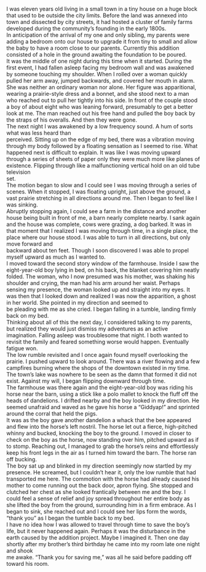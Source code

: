 I was eleven years old living in a small town in a tiny house on a huge block that used to be outside the city limits. Before the land was annexed into town and dissected by city streets, it had hosted a cluster of family farms developed during the community’s founding in the early 1800s.  
In anticipation of the arrival of my one and only sibling, my parents were adding a bedroom onto our house to upgrade it from tiny to small and allow the baby to have a room close to our parents. Currently this addition consisted of a hole in the ground awaiting the foundation to be poured.  
It was the middle of one night during this time when it started. During the first event, I had fallen asleep facing my bedroom wall and was awakened by someone touching my shoulder. When I rolled over a woman quickly pulled her arm away, jumped backwards, and covered her mouth in alarm. She was neither an ordinary woman nor alone. Her figure was apparitional, wearing a prairie-style dress and a bonnet, and she stood next to a man who reached out to pull her tightly into his side. In front of the couple stood a boy of about eight who was leaning forward, presumably to get a better look at me. The man reached out his free hand and pulled the boy back by the straps of his overalls. And then they were gone.   
The next night I was awakened by a low frequency sound. A hum of sorts what was less heard than  
perceived. Sitting up on the edge of my bed, there was a vibration moving through my body followed by a floating sensation as I seemed to rise. What happened next is difficult to explain. It was like I was moving upward through a series of sheets of paper only they were much more like planes of existence. Flipping through like a malfunctioning vertical hold on an old tube television  
set.  
The motion began to slow and I could see I was moving through a series of scenes. When it stopped, I was floating upright, just above the ground, a vast prairie stretching in all directions around me. Then I began to feel like I was sinking.  
Abruptly stopping again, I could see a farm in the distance and another house being built in front of me, a barn nearly complete nearby. I sank again and the house was complete, cows were grazing, a dog barked. It was in that moment that I realized I was moving through time, in a single place, the place where our house stood. I was able to turn in all directions, but only move forward and  
backward about ten feet. Though I soon discovered I was able to propel myself upward as much as I wanted to.   
I moved toward the second story window of the farmhouse. Inside I saw the eight-year-old boy lying in bed, on his back, the blanket covering him neatly folded. The woman, who I now presumed was his mother, was shaking his shoulder and crying, the man had his arm around her waist. Perhaps sensing my presence, the woman looked up and straight into my eyes. It was then that I looked down and realized I was now the apparition, a ghost in her world. She pointed in my direction and seemed to  
be pleading with me as she cried. I began falling in a tumble, landing firmly back on my bed.    
Thinking about all of this the next day, I considered talking to my parents, but realized they would just dismiss my adventures as an active imagination. Falling asleep was troublesome that night. I both wanted to revisit the family and feared something worse would happen. Eventually fatigue won.  
The low rumble revisited and I once again found myself overlooking the prairie. I pushed upward to look around. There was a river flowing and a few campfires burning where the shops of the downtown existed in my time. The town’s lake was nowhere to be seen as the damn that formed it did not exist. Against my will, I began flipping downward through time.   
The farmhouse was there again and the eight-year-old boy was riding his horse near the barn, using a stick like a polo mallet to knock the fluff off the heads of dandelions. I drifted nearby and the boy looked in my direction. He seemed unafraid and waved as he gave his horse a “Giddyap!” and sprinted around the corral that held the pigs.   
It was as the boy gave another dandelion a whack that the bee appeared and flew into the horse’s left nostril.  The horse let out a fierce, high-pitched whinny and bucked, knocking the boy to the ground. I moved in closer to check on the boy as the horse, now standing over him, pitched upward as if to stomp. Reaching out, I managed to grab the horse’s reins and effortlessly keep his front legs in the air as I turned him toward the barn. The horse ran off bucking.  
The boy sat up and blinked in my direction seemingly now startled by my presence. He screamed, but I couldn’t hear it, only the low rumble that had transported me here. The commotion with the horse had already caused his mother to come running out the back door, apron flying. She stopped and clutched her chest as she looked frantically between me and the boy. I could feel a sense of relief and joy spread throughout her entire body as she lifted the boy from the ground, surrounding him in a firm embrace. As I began to sink, she reached out and I could see her lips form the words, “thank you” as I began the tumble back to my bed.   
I have no idea how I was allowed to travel through time to save the boy’s life, but it never happened again. Perhaps it was the disturbance in the earth caused by the addition project. Maybe I imagined it. Then one day shortly after my brother’s third birthday he came into my room late one night and shook  
me awake. “Thank you for saving me,” was all he said before padding off toward his room.